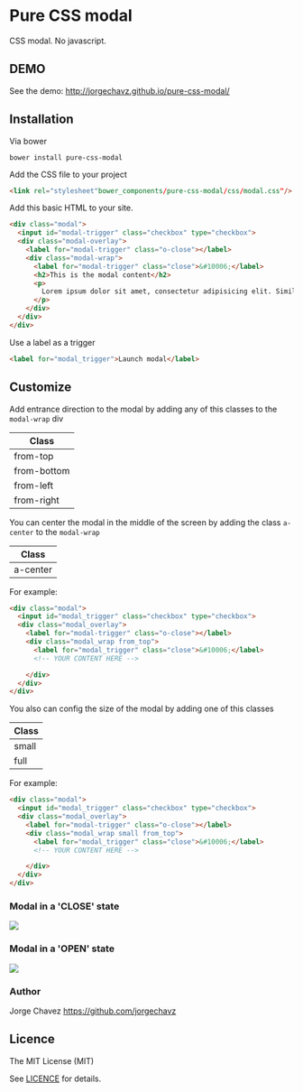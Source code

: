 # Pure CSS modal
CSS modal. No javascript.


## DEMO
See the demo: http://jorgechavz.github.io/pure-css-modal/


## Installation
Via bower
```
bower install pure-css-modal
```

Add the CSS file to your project
```html
<link rel="stylesheet"bower_components/pure-css-modal/css/modal.css"/>
```

Add this basic HTML to your site.
```html
<div class="modal">
  <input id="modal-trigger" class="checkbox" type="checkbox">
  <div class="modal-overlay">
    <label for="modal-trigger" class="o-close"></label>
    <div class="modal-wrap">
      <label for="modal-trigger" class="close">&#10006;</label>
      <h2>This is the modal content</h2>
      <p>
        Lorem ipsum dolor sit amet, consectetur adipisicing elit. Similique cum sequi maxime officia provident voluptatibus aut! Non autem asperiores repellat architecto laboriosam officiis ab libero enim illo animi, error alias.
      </p>
    </div>
  </div>
</div>
```

Use a label as a trigger
```html
<label for="modal_trigger">Launch modal</label>
```


## Customize
Add entrance direction to the modal by adding any of this classes to the `modal-wrap` div

| Class         |
| ------------- |
| from-top      |
| from-bottom   |
| from-left     |
| from-right    |

You can center the modal in the middle of the screen by adding the class `a-center` to the `modal-wrap`

| Class    |
|----------|
| a-center |


For example:

```html
<div class="modal">
  <input id="modal_trigger" class="checkbox" type="checkbox">  
  <div class="modal_overlay">
    <label for="modal-trigger" class="o-close"></label>
    <div class="modal_wrap from_top">
      <label for="modal_trigger" class="close">&#10006;</label>
      <!-- YOUR CONTENT HERE -->

    </div>
  </div>
</div>

```

You also can config the size of the modal by adding one of this classes

| Class         |
| ------------- |
| small         |
| full          |

For example:

```html
<div class="modal">
  <input id="modal_trigger" class="checkbox" type="checkbox">  
  <div class="modal_overlay">
    <label for="modal-trigger" class="o-close"></label>
    <div class="modal_wrap small from_top">
      <label for="modal_trigger" class="close">&#10006;</label>
      <!-- YOUR CONTENT HERE -->

    </div>
  </div>
</div>

```



### Modal in a 'CLOSE' state
<img src="http://i653.photobucket.com/albums/uu259/chikinflue/Captura%20de%20pantalla%202015-06-18%20a%20las%2018.18.03_zpsq85cq4bo.png">

### Modal in a 'OPEN' state
<img src="http://i653.photobucket.com/albums/uu259/chikinflue/Captura%20de%20pantalla%202015-12-28%20a%20las%2012.55.43%20p.m._zpspi75mkct.png">


### Author
Jorge Chavez https://github.com/jorgechavz

## Licence
The MIT License (MIT)

See [LICENCE](https://github.com/jorgechavz/pure-css-modal/blob/master/LICENSE) for details.
